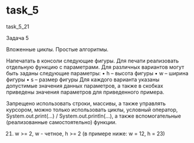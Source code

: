 # task_5
task_5_21

Задача 5

Вложенные циклы. Простые алгоритмы.

Напечатать в консоли следующие фигуры.
Для печати реализовать отдельную функцию с параметрами.
Для различных вариантов могут быть заданы следующие параметры:
•	h – высота фигуры
•	w – ширина фигуры
•	s – размер фигуры
Для каждого варианта указаны допустимые значения данных параметров, а также в скобках приведены значения параметров для приведенного примера.

Запрещено использовать строки, массивы, а также управлять курсором, можно только использовать циклы, условный оператор, System.out.print(...) / System.out.println(…), а также вспомогательные (реализованные самостоятельно) функции.

21.	   w >= 2, w - четное, h >= 2 (в примере ниже: w = 12, h = 23)



